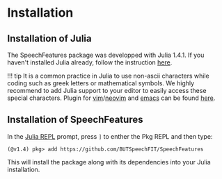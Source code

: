 # Installation

## Installation of Julia

The SpeechFeatures package was developped with Julia 1.4.1.
If you haven't installed Julia already, follow the instruction
[here](https://julialang.org/downloads/).

!!! tip
    It is a common practice in Julia to use non-ascii characters while
    coding such as greek letters or mathematical symbols. We highly
    recommend to add Julia support to your editor to easily access
    these special characters. Plugin for
    [vim](https://www.vim.org/)/[neovim](https://neovim.io/)
    and [emacs](https://www.gnu.org/software/emacs/) can be found
    [here](https://github.com/JuliaEditorSupport).

## Installation of SpeechFeatures

In the [Julia REPL](https://docs.julialang.org/en/v1/stdlib/REPL/)
prompt, press `]` to enther the Pkg REPL and then type:
```
(@v1.4) pkg> add https://github.com/BUTSpeechFIT/SpeechFeatures
```

This will install the package along with its dependencies into your
Julia installation.

